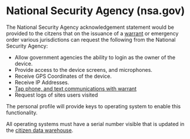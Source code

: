 # National Security Agency (nsa.gov)

The National Security Agency acknowledgement statement would be provided to the citzens that on the issuance of a [warrant](/warrant-gov/) or emergency order various jurisdictions can request the following from the National Security Agency:

- Allow government agencies the ability to login as the owner of the device.
- Provide access to the device screens, and microphones.
- Receive GPS Coordinates of the device.
- Receive IP Addresses.
- [Tap phone, and text communications with warrant](/grants/personal-profile/communication/)
- Request logs of sites users visited

The personal profile will provide keys to operating system to enable this functionality.

All operating systems must have a serial number visible that is updated in the [citizen data warehouse](/citzen-data-agency/).
